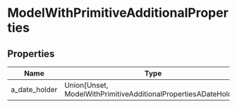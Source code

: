 # ModelWithPrimitiveAdditionalProperties


## Properties
Name | Type | Description
------------ | ------------- | -------------
a_date_holder | Union[Unset, ModelWithPrimitiveAdditionalPropertiesADateHolder] | 

